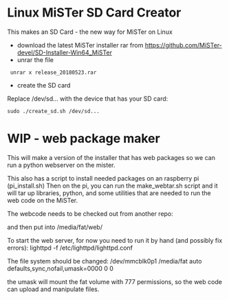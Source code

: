 # Linux MiSTer SD Card Creator

This makes an SD Card - the new way for MiSTer on Linux


* download the latest MiSTer installer rar from https://github.com/MiSTer-devel/SD-Installer-Win64_MiSTer
* unrar the file
```
 unrar x release_20180523.rar
```
* create the SD card

Replace /dev/sd... with the device that has your SD card:

```
sudo ./create_sd.sh /dev/sd...
```


# WIP - web package maker

This will make a version of the installer that has web packages so we can run a python webserver on the mister.

This also has a script to install needed packages on an raspberry pi (pi_install.sh)
Then on the pi, you can run the make_webtar.sh script and it will tar up libraries, python, and some utilities that are needed to run the web code on the MiSTer.

The webcode needs to be checked out from another repo:

and then put into /media/fat/web/

To start the web server, for now you need to run it by hand (and possibly fix errors):
lighttpd -f /etc/lighttpd/lighttpd.conf

The file system should be changed:
/dev/mmcblk0p1 /media/fat auto defaults,sync,nofail,umask=0000 0 0

the umask will mount the fat volume with 777 permissions, so the web code can upload and manipulate files.


